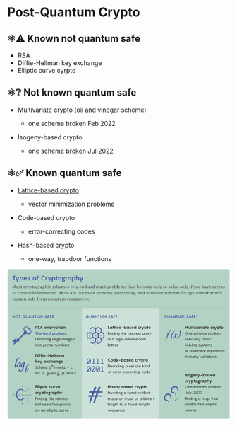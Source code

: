 # Post-Quantum Crypto

## ⚛⚠ Known not quantum safe

- RSA
- Diffie-Hellman key exchange
- Elliptic curve cyrpto

## ⚛❔ Not known quantum safe

- Multivariate crypto (oil and vinegar scheme)
  - one scheme broken Feb 2022

- Isogeny-based crypto
  - one scheme broken Jul 2022

## ⚛✅ Known quantum safe

- [Lattice-based crypto](../src/lattice_based_crypto.md)
  - vector minimization problems

- Code-based crypto
  - error-correcting codes

- Hash-based crypto
  - one-way, trapdoor functions

![](./types_of_cryptography.png)
